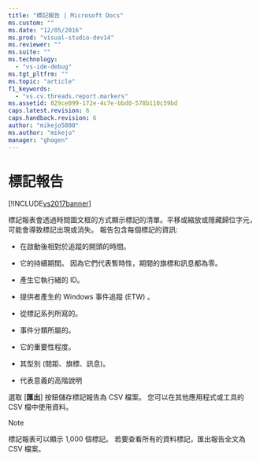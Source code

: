 ```yaml
---
title: "標記報告 | Microsoft Docs"
ms.custom: ""
ms.date: "12/05/2016"
ms.prod: "visual-studio-dev14"
ms.reviewer: ""
ms.suite: ""
ms.technology: 
  - "vs-ide-debug"
ms.tgt_pltfrm: ""
ms.topic: "article"
f1_keywords: 
  - "vs.cv.threads.report.markers"
ms.assetid: 829ce099-172e-4c7e-bbd0-578b110c59bd
caps.latest.revision: 6
caps.handback.revision: 6
author: "mikejo5000"
ms.author: "mikejo"
manager: "ghogen"
---
```

# 標記報告
[!INCLUDE[vs2017banner](../code-quality/includes/vs2017banner.md)]

標記報表會透過時間圖文框的方式顯示標記的清單。平移或縮放或隱藏歸位字元，可能會導致標記出現或消失。  報告包含每個標記的資訊:  
  
-   在啟動後相對於追蹤的開頭的時間。  
  
-   它的持續期間。  因為它們代表暫時性，期間的旗標和訊息都為零。  
  
-   產生它執行緒的 ID。  
  
-   提供者產生的 Windows 事件追蹤 \(ETW\) 。  
  
-   從標記系列所寫的。  
  
-   事件分類所屬的。  
  
-   它的重要性程度。  
  
-   其型別 \(間距、旗標、訊息\)。  
  
-   代表意義的高階說明  
  
 選取 \[**匯出**\] 按鈕儲存標記報告為 CSV 檔案。  您可以在其他應用程式或工具的 CSV 檔中使用資料。  
  
> [!NOTE]
>  標記報表可以顯示 1,000 個標記。  若要查看所有的資料標記，匯出報告全文為 CSV 檔案。